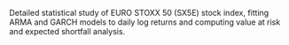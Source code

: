 Detailed statistical study of EURO STOXX 50 (SX5E) stock index, fitting ARMA and GARCH models to daily log returns and computing value at risk and expected shortfall analysis.
